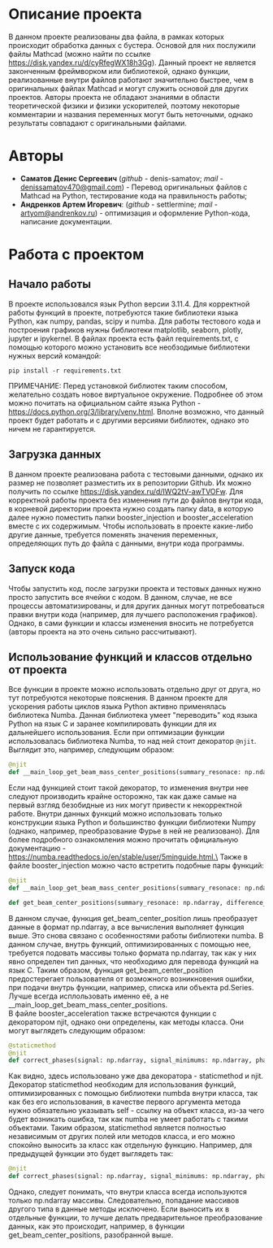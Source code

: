# Описание проекта
В данном проекте реализованы два файла, в рамках которых происходит обработка данных с бустера. Основой для них послужили файлы Mathcad (можно найти по ссылке https://disk.yandex.ru/d/cyRfegWX18h3Gg). Данный проект не является законченным фреймворком или библиотекой, однако функции, реализованные внутри файлов работают значительно быстрее, чем в оригинальных файлах Mathcad и могут служить основой для других проектов. Авторы проекта не обладают знаниями в области теоретической физики и физики ускорителей, поэтому некоторые комментарии и названия переменных могут быть неточными, однако результаты совпадают с оригинальными файлами.

# Авторы
- **Саматов Денис Сергеевич** (*github* - denis-samatov; *mail* - denissamatov470@gmail.com) - Перевод оригинальных файлов с Mathcad на Python, тестирование кода на правильность работы;
- **Андренков Артем Игоревич**: (*github* - settlermine; *mail* - artyom@andrenkov.ru) - оптимизация и оформление Python-кода, написание документации.

# Работа с проектом
## Начало работы
В проекте использовался язык Python версии 3.11.4. Для корректной работы функций в проекте, потребуются такие библиотеки языка Python, как numpy, pandas, scipy и numba. Для работы тестового кода и построения графиков нужны библиотеки matplotlib, seaborn, plotly, jupyter и ipykernel. В файлах проекта есть файл requirements.txt, с помощью которого можно установить все необзодимые библиотеки нужных версий командой:
~~~shell
pip install -r requirements.txt
~~~
ПРИМЕЧАНИЕ: Перед установкой библиотек таким способом, желательно создать новое виртуальное окружение. Подробнее об этом можно почитать на официальном сайте языка Python - https://docs.python.org/3/library/venv.html. Вполне возможно, что данный проект будет работать и с другими версиями библиотек, однако это ничем не гарантируется.

## Загрузка данных
В данном проекте реализована работа с тестовыми данными, однако их размер не позволяет разместить их в репозитории Github. Их можно получить по ссылке https://disk.yandex.ru/d/IWQ2tV-awTVOFw. Для корректной работы проекта без изменения пути до файлов внутри кода, в корневой директории проекта нужно создать папку data, в которую далее нужно поместить папки booster_injection и booster_acceleration вместе с их содержимым. Чтобы использовать в проекте какие-либо другие данные, требуется поменять значения переменных, определяющих путь до файла с данными, внутри кода программы.

## Запуск кода
Чтобы запустить код, после загрузки проекта и тестовых данных нужно просто запустить все ячейки с кодом. В данном, случае, не все процессы автоматизированы, и для других данных могут потребоваться правки внутри кода (например, для лучшего расположения графиков). Однако, в сами функции и классы изменения вносить не потребуется (авторы проекта на это очень сильно рассчитывают).

## Использование функций и классов отдельно от проекта
Все функции в проекте можно использовать отдельно друг от друга, но тут потребуются некоторые пояснения. В данном проекте для ускорения работы циклов языка Python активно применялась библиотека Numba. Данная библиотека умеет "переводить" код языка Python на язык C и заранее компилировать функции для их дальнейшего использования. Если при оптимизации функции использовалась библиотека Numba, то над ней стоит декоратор `@njit`. Выглядит это, например, следующим образом:
~~~python
@njit
def __main_loop_get_beam_mass_center_positions(summary_resonace: np.ndarray, difference_resonance: np.ndarray, period_length: float) -> np.ndarray:
~~~
Если над функцией стоит такой декоратор, то изменения внутри нее следуют производить крайне осторожно, так как даже самые на первый взгляд безобидные из них могут привести к некорректной работе. Внутри данных функций можно использовать только конструкции языка Python и большинство функции библиотеки Numpy (однако, например, преобразование Фурье в ней не реализовано). Для более подробного ознакомления можно прочитать официальную документацию - https://numba.readthedocs.io/en/stable/user/5minguide.html.\
Также в файле booster_injection можно часто встретить подобные пары функций:
~~~python
@njit
def __main_loop_get_beam_mass_center_positions(summary_resonace: np.ndarray, difference_resonance: np.ndarray, period_length: float) -> np.ndarray:

def get_beam_center_positions(summary_resonace: np.ndarray, difference_resonance: np.ndarray, period_length: float) -> np.ndarray:
~~~
В данном случае, функция get_beam_center_position лишь преобразует данные в формат np.ndarray, а все вычисления выполняет функция выше. Это снова связано с особенностями работы библиотеки numba. В данном случае, внутрь функций, оптимизированных с помощью нее, требуется подовать массивы только формата np.ndarray, так как у них явно определен тип данных, что необходимо для перевода функций на язык C. Таким образом, функция get_beam_center_position предостерегает пользователя от возможного возникновения ошибки, при подачи внутрь функции, например, списка или объекта pd.Series. Лучше всегда исплользовать именно её, а не __main_loop_get_beam_mass_center_positions.\
В файле booster_acceleration также встречаются функции с декоратором njit, однако они определены, как методы класса. Они могут выглядеть следующим образом:
~~~python
@staticmethod
@njit
def correct_phases(signal: np.ndarray, signal_minimums: np.ndarray, phases: np.ndarray, harmonic_hf: int, phase_offset: int = 0) -> np.ndarray:
~~~
Как видно, здесь использовано уже два декоратора - staticmethod и njit. Декоратор staticmethod необходим для использования функций, оптимизированных с помощью библиотеки numbda внутри класса, так как без его использования, в качестве первого аргумента метода нужно обязательно указывать self - ссылку на объект класса, из-за чего будет возникать ошибка, так как numba не умеет работать с такими объектами. Таким образом, staticmethod является полностью независимым от других полей или методов класса, и его можно спокойно выносить за класс как отдельную функцию. Например, для предыдущей функции это будет выглядеть так:
~~~python
@njit
def correct_phases(signal: np.ndarray, signal_minimums: np.ndarray, phases: np.ndarray, harmonic_hf: int, phase_offset: int = 0) -> np.ndarray:
~~~
Однако, следует понимать, что внутри класса всегда используются только np.ndarray массивы. Следовательно, попадание массивов другого типа в данные методы исключено. Если выносить их в отдельные функции, то лучше делать предварительное преобразование данных, как это происходит, например, в функции get_beam_center_positions, разобранной выше.

